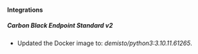 #### Integrations
##### Carbon Black Endpoint Standard v2
- Updated the Docker image to: *demisto/python3:3.10.11.61265*.
